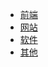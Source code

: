 <!--
 * @Author: Rainy
 * @Github: https://github.com/Rain120
 * @Date: 2019-01-20 11:31:51
 * @LastEditTime: 2019-07-04 21:43:04
 -->

* [前端](resources/front-end.md)
* [网站](resources/website.md)
* [软件](resources/software.md)
* [其他](resources/others.md)